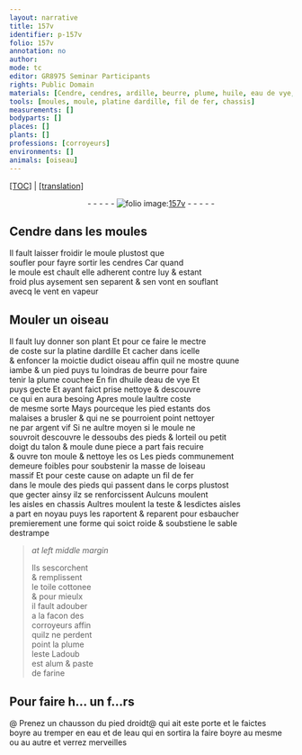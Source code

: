 ```yaml
---
layout: narrative
title: 157v
identifier: p-157v
folio: 157v
annotation: no
author:
mode: tc
editor: GR8975 Seminar Participants
rights: Public Domain
materials: [Cendre, cendres, ardille, beurre, plume, huile, eau de vye, argent vif, fil de fer, toile cottonee, alum, paste de farine, eau]
tools: [moules, moule, platine dardille, fil de fer, chassis]
measurements: []
bodyparts: []
places: []
plants: []
professions: [corroyeurs]
environments: []
animals: [oiseau]
---
```


 <p><a href="{{ site.baseurl }}/diplomatic/">[TOC]</a> | <a href="{{ site.baseurl }}/texts/p-157v_tl/" target="_blank">[translation]</a></p><div class="folio" align="center">- - - - - <a href="http://gallica.bnf.fr/ark:/12148/btv1b10500001g/f320.image" target="_blank"><img src="https://cu-mkp.github.io/2017-workshop-edition/assets/photo-icon.png" alt="folio image: " style="display:inline-block; margin-bottom:-3px;"/>157v</a> - - - - - </div>  
  

## <span class="m">Cendre</span> dans les <span class="tl">moules</span>

 
Il fault laisser froidir le <span class="tl">moule</span> plustost que<br/> soufler pour fayre sortir les <span class="m">cendres</span> Car quand<br/> le <span class="tl">moule</span> est chault elle adherent contre luy & esta<span class="exp">n</span>t<br/> froid plus aysem<span class="exp">ent</span> sen separent & sen vont en souflant<br/> avecq le vent en vapeur
 
 
  

## Mouler un <span class="al">oiseau</span>

 
Il fault luy donner son plant Et pour ce faire le mectre<br/> de coste sur la <span class="tl">platine d<span class="m">ardille</span></span> Et cacher dans icelle<br/> & enfoncer la moictie dudict <span class="al">oiseau</span> <span class="add">affin</span> quil ne mostre quune<br/> iambe & un pied puys tu loindras de <span class="m">beurre</span> pour faire<br/> tenir la <span class="m">plume</span> couchee En fin <span class="del">d<span class="m">huile</span></span> d<span class="m">eau de vye</span> Et<br/> puys gecte Et ayant faict prise nettoye & descouvre<br/> ce qui en aura besoing Apres moule laultre coste<br/> de mesme sorte Mays pourceque les pied estants dos<br/> malaises a brusler & qui ne se pourroient point nettoyer<br/> ne par <span class="m">argent vif</span> <span class="del">Si</span> ne aultre moyen si le <span class="tl">moule</span> ne<br/> souvroit descouvre le dessoubs des pieds & lorteil ou petit<br/> doigt du talon & moule dune piece a part fais recuire<br/> & ouvre ton <span class="tl">moule</span> & nettoye les os Les pieds co<span class="exp">mmun</span>ement<br/> demeure foibles pour soubstenir la masse de l<span class="al">oiseau</span><br/> massif Et pour ceste cause on adapte un <span class="tl"><span class="m">fil de fer</span></span><br/> dans le <span class="tl">moule</span> des pieds qui passent dans le corps plustost<br/> que gecter ainsy ilz se renforcissent Aulcuns moulent<br/> les aisles en <span class="tl">chassis</span> Aultres moulent la teste & lesdictes aisles<br/> a part en noyau puys les raportent & reparent pour esbaucher<br/> premierem<span class="x"><span class="exp">ent</span></span> une forme qui soict roide & soubstiene le sable<br/> destrampe
 
> *at left middle margin*
> 
> 
>  Ils sescorchent<br/> & remplissent<br/> le <span class="m">toile cottonee</span><br/> & pour mieulx<br/> il fault adouber<br/> a la facon des<br/> <span class="pro">corroyeurs</span> affin<br/> quilz ne perdent<br/> point la <span class="m">plume</span><br/> leste Ladoub<br/> est <span class="m">alum</span> & <span class="m">paste<br/> de farine</span>
 
 
  

## Po<span class="exp">ur</span> f<span class="exp">air</span>e h<span class="exp">…</span> un f<span class="exp">…</span>rs

@ 
Prenez un chausson du pied droi<span class="del">d</span><span class="add">t</span>@ qui ait este porte et le faictes<br/> <span class="del">boyre au</span> tremper en <span class="m">eau</span> et de l<span class="m">eau</span> q<span class="exp">u</span>i en sortira la f<span class="exp">air</span>e boyre au mesme<br/> ou au au<span class="exp">tr</span>e et v<span class="exp">er</span>rez merveilles
 
 